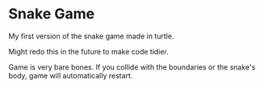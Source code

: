 # Snake Game
My first version of the snake game made in turtle. 

Might redo this in the future to make code tidier. 

Game is very bare bones.  If you collide with the boundaries or the snake's body, game will automatically restart.
